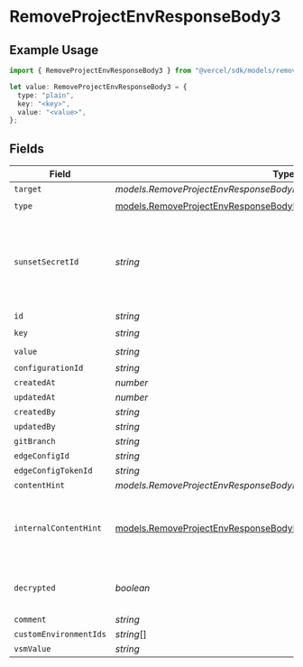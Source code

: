 # RemoveProjectEnvResponseBody3

## Example Usage

```typescript
import { RemoveProjectEnvResponseBody3 } from "@vercel/sdk/models/removeprojectenvop.js";

let value: RemoveProjectEnvResponseBody3 = {
  type: "plain",
  key: "<key>",
  value: "<value>",
};
```

## Fields

| Field                                                                                                                                                  | Type                                                                                                                                                   | Required                                                                                                                                               | Description                                                                                                                                            |
| ------------------------------------------------------------------------------------------------------------------------------------------------------ | ------------------------------------------------------------------------------------------------------------------------------------------------------ | ------------------------------------------------------------------------------------------------------------------------------------------------------ | ------------------------------------------------------------------------------------------------------------------------------------------------------ |
| `target`                                                                                                                                               | *models.RemoveProjectEnvResponseBodyProjectsResponseTarget*                                                                                            | :heavy_minus_sign:                                                                                                                                     | N/A                                                                                                                                                    |
| `type`                                                                                                                                                 | [models.RemoveProjectEnvResponseBodyProjectsResponseType](../models/removeprojectenvresponsebodyprojectsresponsetype.md)                               | :heavy_check_mark:                                                                                                                                     | N/A                                                                                                                                                    |
| `sunsetSecretId`                                                                                                                                       | *string*                                                                                                                                               | :heavy_minus_sign:                                                                                                                                     | This is used to identiy variables that have been migrated from type secret to sensitive.                                                               |
| `id`                                                                                                                                                   | *string*                                                                                                                                               | :heavy_minus_sign:                                                                                                                                     | N/A                                                                                                                                                    |
| `key`                                                                                                                                                  | *string*                                                                                                                                               | :heavy_check_mark:                                                                                                                                     | N/A                                                                                                                                                    |
| `value`                                                                                                                                                | *string*                                                                                                                                               | :heavy_check_mark:                                                                                                                                     | N/A                                                                                                                                                    |
| `configurationId`                                                                                                                                      | *string*                                                                                                                                               | :heavy_minus_sign:                                                                                                                                     | N/A                                                                                                                                                    |
| `createdAt`                                                                                                                                            | *number*                                                                                                                                               | :heavy_minus_sign:                                                                                                                                     | N/A                                                                                                                                                    |
| `updatedAt`                                                                                                                                            | *number*                                                                                                                                               | :heavy_minus_sign:                                                                                                                                     | N/A                                                                                                                                                    |
| `createdBy`                                                                                                                                            | *string*                                                                                                                                               | :heavy_minus_sign:                                                                                                                                     | N/A                                                                                                                                                    |
| `updatedBy`                                                                                                                                            | *string*                                                                                                                                               | :heavy_minus_sign:                                                                                                                                     | N/A                                                                                                                                                    |
| `gitBranch`                                                                                                                                            | *string*                                                                                                                                               | :heavy_minus_sign:                                                                                                                                     | N/A                                                                                                                                                    |
| `edgeConfigId`                                                                                                                                         | *string*                                                                                                                                               | :heavy_minus_sign:                                                                                                                                     | N/A                                                                                                                                                    |
| `edgeConfigTokenId`                                                                                                                                    | *string*                                                                                                                                               | :heavy_minus_sign:                                                                                                                                     | N/A                                                                                                                                                    |
| `contentHint`                                                                                                                                          | *models.RemoveProjectEnvResponseBodyProjectsResponseContentHint*                                                                                       | :heavy_minus_sign:                                                                                                                                     | N/A                                                                                                                                                    |
| `internalContentHint`                                                                                                                                  | [models.RemoveProjectEnvResponseBodyProjectsResponseInternalContentHint](../models/removeprojectenvresponsebodyprojectsresponseinternalcontenthint.md) | :heavy_minus_sign:                                                                                                                                     | Similar to `contentHints`, but should not be exposed to the user.                                                                                      |
| `decrypted`                                                                                                                                            | *boolean*                                                                                                                                              | :heavy_minus_sign:                                                                                                                                     | Whether `value` and `vsmValue` are decrypted.                                                                                                          |
| `comment`                                                                                                                                              | *string*                                                                                                                                               | :heavy_minus_sign:                                                                                                                                     | N/A                                                                                                                                                    |
| `customEnvironmentIds`                                                                                                                                 | *string*[]                                                                                                                                             | :heavy_minus_sign:                                                                                                                                     | N/A                                                                                                                                                    |
| `vsmValue`                                                                                                                                             | *string*                                                                                                                                               | :heavy_minus_sign:                                                                                                                                     | N/A                                                                                                                                                    |
